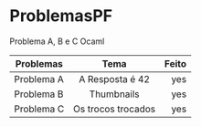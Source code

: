 # ProblemasPF
Problema A, B e C Ocaml

| Problemas     | Tema               | Feito |
| ------------- |:------------------:| -----:|
| Problema A    | A Resposta é 42    |   yes |
| Problema B    | Thumbnails         |   yes |
| Problema C    | Os trocos trocados |   yes |
